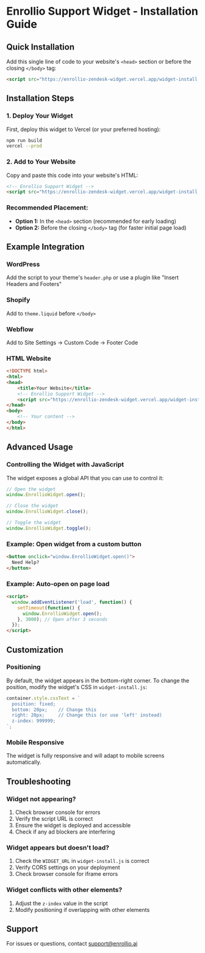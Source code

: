 # Enrollio Support Widget - Installation Guide

## Quick Installation

Add this single line of code to your website's `<head>` section or before the closing `</body>` tag:

```html
<script src="https://enrollio-zendesk-widget.vercel.app/widget-install.js" async></script>
```

## Installation Steps

### 1. Deploy Your Widget

First, deploy this widget to Vercel (or your preferred hosting):

```bash
npm run build
vercel --prod
```

### 2. Add to Your Website

Copy and paste this code into your website's HTML:

```html
<!-- Enrollio Support Widget -->
<script src="https://enrollio-zendesk-widget.vercel.app/widget-install.js" async></script>
```

### Recommended Placement:

- **Option 1:** In the `<head>` section (recommended for early loading)
- **Option 2:** Before the closing `</body>` tag (for faster initial page load)

## Example Integration

### WordPress
Add the script to your theme's `header.php` or use a plugin like "Insert Headers and Footers"

### Shopify
Add to `theme.liquid` before `</body>`

### Webflow
Add to Site Settings → Custom Code → Footer Code

### HTML Website
```html
<!DOCTYPE html>
<html>
<head>
    <title>Your Website</title>
    <!-- Enrollio Support Widget -->
    <script src="https://enrollio-zendesk-widget.vercel.app/widget-install.js" async></script>
</head>
<body>
    <!-- Your content -->
</body>
</html>
```

## Advanced Usage

### Controlling the Widget with JavaScript

The widget exposes a global API that you can use to control it:

```javascript
// Open the widget
window.EnrollioWidget.open();

// Close the widget
window.EnrollioWidget.close();

// Toggle the widget
window.EnrollioWidget.toggle();
```

### Example: Open widget from a custom button

```html
<button onclick="window.EnrollioWidget.open()">
  Need Help?
</button>
```

### Example: Auto-open on page load

```html
<script>
  window.addEventListener('load', function() {
    setTimeout(function() {
      window.EnrollioWidget.open();
    }, 3000); // Open after 3 seconds
  });
</script>
```

## Customization

### Positioning

By default, the widget appears in the bottom-right corner. To change the position, modify the widget's CSS in `widget-install.js`:

```javascript
container.style.cssText = `
  position: fixed;
  bottom: 20px;    // Change this
  right: 20px;     // Change this (or use 'left' instead)
  z-index: 999999;
`;
```

### Mobile Responsive

The widget is fully responsive and will adapt to mobile screens automatically.

## Troubleshooting

### Widget not appearing?
1. Check browser console for errors
2. Verify the script URL is correct
3. Ensure the widget is deployed and accessible
4. Check if any ad blockers are interfering

### Widget appears but doesn't load?
1. Check the `WIDGET_URL` in `widget-install.js` is correct
2. Verify CORS settings on your deployment
3. Check browser console for iframe errors

### Widget conflicts with other elements?
1. Adjust the `z-index` value in the script
2. Modify positioning if overlapping with other elements

## Support

For issues or questions, contact support@enrollio.ai
